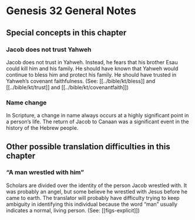 # Genesis 32 General Notes
## Special concepts in this chapter

### Jacob does not trust Yahweh
Jacob does not trust in Yahweh. Instead, he fears that his brother Esau could kill him and his family. He should have known that Yahweh would continue to bless him and protect his family. He should have trusted in Yahweh’s covenant faithfulness. (See: [[../bible/kt/bless]] and [[../bible/kt/trust]] and [[../bible/kt/covenantfaith]])

### Name change

In Scripture, a change in name always occurs at a highly significant point in a person’s life. The return of Jacob to Canaan was a significant event in the history of the Hebrew people.

## Other possible translation difficulties in this chapter

### “A man wrestled with him”
Scholars are divided over the identity of the person Jacob wrestled with. It was probably an angel, but some believe he wrestled with Jesus before he came to earth. The translator will probably have difficulty trying to keep ambiguity in identifying this individual because the word “man” usually indicates a normal, living person. (See: [[figs-explicit]])